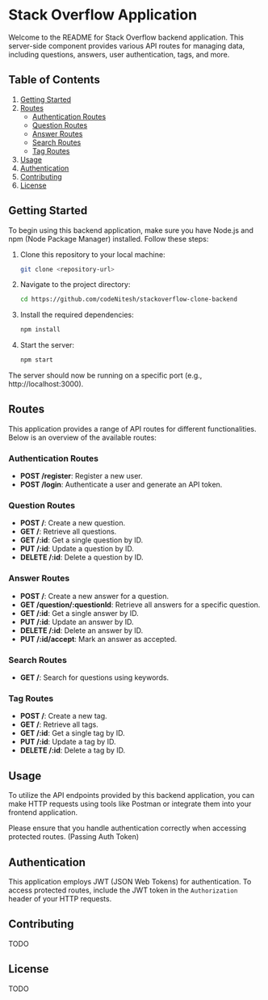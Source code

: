 # Stack Overflow Application

Welcome to the README for Stack Overflow backend application. This server-side component provides various API routes for managing data, including questions, answers, user authentication, tags, and more.

## Table of Contents

1. [Getting Started](#getting-started)
2. [Routes](#routes)
   - [Authentication Routes](#authentication-routes)
   - [Question Routes](#question-routes)
   - [Answer Routes](#answer-routes)
   - [Search Routes](#search-routes)
   - [Tag Routes](#tag-routes)
3. [Usage](#usage)
4. [Authentication](#authentication)
5. [Contributing](#contributing)
6. [License](#license)

## Getting Started

To begin using this backend application, make sure you have Node.js and npm (Node Package Manager) installed. Follow these steps:

1. Clone this repository to your local machine:

   ```sh
   git clone <repository-url>
   ```

2. Navigate to the project directory:

   ```sh
   cd https://github.com/codeNitesh/stackoverflow-clone-backend
   ```

3. Install the required dependencies:

   ```sh
   npm install
   ```

4. Start the server:

   ```sh
   npm start
   ```

The server should now be running on a specific port (e.g., http://localhost:3000).

## Routes

This application provides a range of API routes for different functionalities. Below is an overview of the available routes:

### Authentication Routes

- **POST /register**: Register a new user.
- **POST /login**: Authenticate a user and generate an API token.

### Question Routes

- **POST /**: Create a new question.
- **GET /**: Retrieve all questions.
- **GET /:id**: Get a single question by ID.
- **PUT /:id**: Update a question by ID.
- **DELETE /:id**: Delete a question by ID.

### Answer Routes

- **POST /**: Create a new answer for a question.
- **GET /question/:questionId**: Retrieve all answers for a specific question.
- **GET /:id**: Get a single answer by ID.
- **PUT /:id**: Update an answer by ID.
- **DELETE /:id**: Delete an answer by ID.
- **PUT /:id/accept**: Mark an answer as accepted.

### Search Routes

- **GET /**: Search for questions using keywords.

### Tag Routes

- **POST /**: Create a new tag.
- **GET /**: Retrieve all tags.
- **GET /:id**: Get a single tag by ID.
- **PUT /:id**: Update a tag by ID.
- **DELETE /:id**: Delete a tag by ID.

## Usage

To utilize the API endpoints provided by this backend application, you can make HTTP requests using tools like Postman or integrate them into your frontend application.

Please ensure that you handle authentication correctly when accessing protected routes. (Passing Auth Token)

## Authentication

This application employs JWT (JSON Web Tokens) for authentication. To access protected routes, include the JWT token in the `Authorization` header of your HTTP requests.

## Contributing

TODO

## License

TODO
